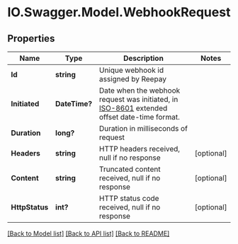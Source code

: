 # IO.Swagger.Model.WebhookRequest
## Properties

Name | Type | Description | Notes
------------ | ------------- | ------------- | -------------
**Id** | **string** | Unique webhook id assigned by Reepay | 
**Initiated** | **DateTime?** | Date when the webhook request was initiated, in [ISO-8601](http://en.wikipedia.org/wiki/ISO_8601) extended offset date-time format. | 
**Duration** | **long?** | Duration in milliseconds of request | 
**Headers** | **string** | HTTP headers received, null if no response | [optional] 
**Content** | **string** | Truncated content received, null if no response | [optional] 
**HttpStatus** | **int?** | HTTP status code received, null if no response | [optional] 

[[Back to Model list]](../README.md#documentation-for-models) [[Back to API list]](../README.md#documentation-for-api-endpoints) [[Back to README]](../README.md)

